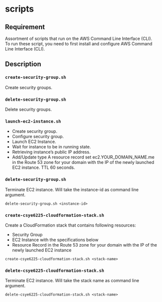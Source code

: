 # scripts

## Requirement

Assortment of scripts that run on the AWS Command Line Interface (CLI). To run these script, you need to first install and configure AWS Command Line Interface (CLI).

## Description

### `create-security-group.sh`
Create security groups.

### `delete-security-group.sh`
Delete security groups.

### `launch-ec2-instance.sh`
- Create security group.
- Configure security group.
- Launch EC2 Instance.
- Wait for instance to be in running state.
- Retrieving instance’s public IP address.
- Add/Update type A resource record set ec2.YOUR_DOMAIN_NAME.me in the Route 53 zone for your domain with the IP of the newly launched EC2 instance. TTL 60 seconds.

### `delete-security-group.sh`
Terminate EC2 instance. Will take the instance-id as command line argument.

`delete-security-group.sh <instance-id>`

### `create-csye6225-cloudformation-stack.sh`
Create a CloudFormation stack that contains following resources:
- Security Group
- EC2 Instance with the specifications below
- Resource Record in the Route 53 zone for your domain with the IP of the newly launched EC2 instance

`create-csye6225-cloudformation-stack.sh <stack-name>`

### `delete-csye6225-cloudformation-stack.sh`
Terminate EC2 instance. Will take the stack name as command line argument.

`delete-csye6225-cloudformation-stack.sh <stack-name>`
